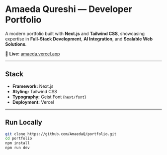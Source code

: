 #  Amaeda Qureshi — Developer Portfolio

A modern portfolio built with **Next.js** and **Tailwind CSS**, showcasing expertise in **Full-Stack Development**, **AI Integration**, and **Scalable Web Solutions**.

🔗 **Live:** [amaeda.vercel.app](https://amaeda.vercel.app)

---

##  Stack

- **Framework:** Next.js  
- **Styling:** Tailwind CSS  
- **Typography:** Geist Font (`next/font`)  
- **Deployment:** Vercel  

---

##  Run Locally

```bash
git clone https://github.com/AmaedaQ/portfolio.git
cd portfolio
npm install
npm run dev
